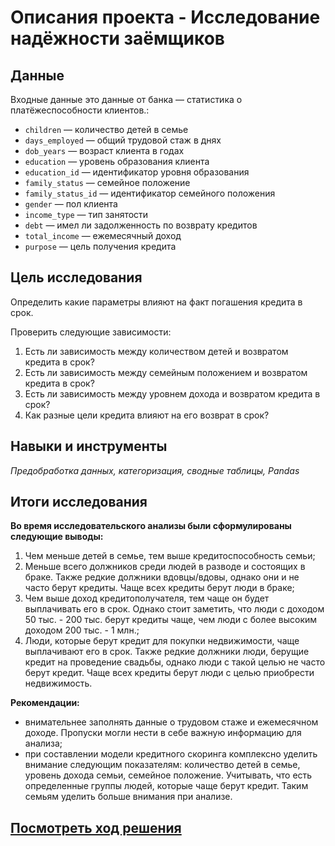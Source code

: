 # Описания проекта - Исследование надёжности заёмщиков

## Данные

Входные данные это данные от банка — статистика о платёжеспособности клиентов.:

* `children` — количество детей в семье
* `days_employed` — общий трудовой стаж в днях
* `dob_years` — возраст клиента в годах
* `education` — уровень образования клиента
* `education_id` — идентификатор уровня образования
* `family_status` — семейное положение
* `family_status_id` — идентификатор семейного положения
* `gender` — пол клиента
* `income_type` — тип занятости
* `debt` — имел ли задолженность по возврату кредитов
* `total_income` — ежемесячный доход
* `purpose` — цель получения кредита

## Цель исследования 

Определить какие параметры влияют на факт погашения кредита в срок.

Проверить следующие зависимости:
1. Есть ли зависимость между количеством детей и возвратом кредита в срок?
2. Есть ли зависимость между семейным положением и возвратом кредита в срок?
3. Есть ли зависимость между уровнем дохода и возвратом кредита в срок?
4. Как разные цели кредита влияют на его возврат в срок?

## Навыки и инструменты

*Предобработка данных, категоризация, сводные таблицы, Pandas*

## Итоги исследования

**Во время исследовательского анализы были сформулированы следующие выводы:**
1. Чем меньше детей в семье, тем выше кредитоспособность семьи;
2. Меньше всего должников среди людей в разводе и состоящих в браке. Также редкие должники вдовцы/вдовы, однако они и не часто берут кредиты. Чаще всех кредиты берут люди в браке;
3. Чем выше доход кредитополучателя, тем чаще он будет выплачивать его в срок. Однако стоит заметить, что люди с доходом 50 тыс. - 200 тыс. берут кредиты чаще, чем люди с более высоким доходом 200 тыс. - 1 млн.;
4. Люди, которые берут кредит для покупки недвижимости, чаще выплачивают его в срок. Также редкие должники люди, берущие кредит на проведение свадьбы, однако люди с такой целью не часто берут кредит. Чаще всех кредиты берут люди с целью приобрести недвижимость.
    
**Рекомендации:**
- внимательнее заполнять данные о трудовом стаже и ежемесячном доходе. Пропуски могли нести в себе важную информацию для анализа;
- при составлении модели кредитного скоринга комплексно уделить внимание следующим показателям: количество детей в семье, уровень дохода семьи, семейное положение. Учитывать, что есть определенные группы людей, которые чаще берут кредит. Таким семьям уделить больше внимания при анализе.

 ## [Посмотреть ход решения](https://github.com/zhuravleva-ekaterina/data_analyst_portfolio/blob/main/credit%20score/zhuravleva_credit_score.ipynb)

